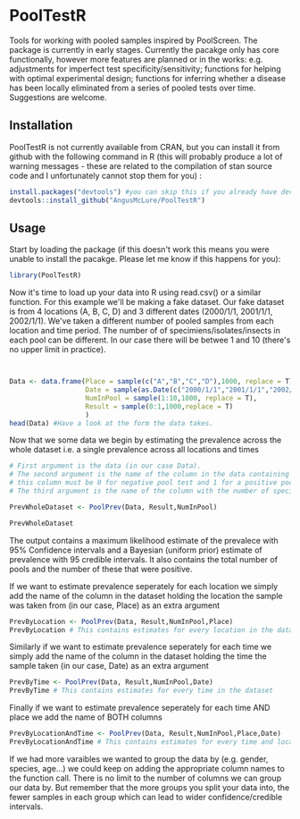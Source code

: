 # PoolTestR
Tools for working with pooled samples inspired by PoolScreen. The package is currently in early stages. Currently the pacakge only has core functionally, however more features are planned or in the works: e.g. adjustments for imperfect test specificity/sensitivity; functions for helping with optimal experimental design; functions for inferring whether a disease has been locally eliminated from a series of pooled tests over time. Suggestions are welcome.

## Installation

PoolTestR is not currently available from CRAN, but you can install it from github with the following command in R (this will probably produce a lot of warning messages - these are related to the compilation of stan source code and I unfortunately cannot stop them for you) :

```R
install.packages("devtools") #you can skip this if you already have devtools installed
devtools::install_github("AngusMcLure/PoolTestR")
```

## Usage

Start by loading the package (if this doesn't work this means you were unable to install the pacakge. Please let me know if this happens for you):
```R
library(PoolTestR)
```

Now it's time to load up your data into R using read.csv() or a similar function. For this example we'll be making a fake dataset. Our fake dataset is from 4 locations (A, B, C, D) and 3 different dates (2000/1/1, 2001/1/1, 2002/1/1). We've taken a different number of pooled samples from each location and time period. The number of of specimiens/isolates/insects in each pool can be different. In our case there will be betwee 1 and 10 (there's no upper limit in practice). 

```R


Data <- data.frame(Place = sample(c("A","B","C","D"),1000, replace = T),
                   Date = sample(as.Date(c("2000/1/1","2001/1/1","2002/1/1")),1000, replace = T),
                   NumInPool = sample(1:10,1000, replace = T),
                   Result = sample(0:1,1000,replace = T)
                   )
head(Data) #Have a look at the form the data takes.                   
```
Now that we some data we begin by estimating the prevalence across the whole dataset i.e. a single prevalence across all locations and times

```R
# First argument is the data (in our case Data).
# The second argument is the name of the column in the data containing the result of the test (in our case Result):
# this column must be 0 for negative pool test and 1 for a positive pool test and does not accept missing values.
# The third argument is the name of the column with the number of specimiens/isolates/insect in each pool

PrevWholeDataset <- PoolPrev(Data, Result,NumInPool)

PrevWholeDataset 
```
The output contains a maximum likelihood estimate of the prevalece with 95% Confidence intervals and a Bayesian (uniform prior) estimate of prevalence with 95 credible intervals. It also contains the total number of pools and the number of these that were positive.

If we want to estimate prevalence seperately for each location we simply add the name of the column in the dataset holding the location the sample was taken from (in our case, Place) as an extra argument
```R
PrevByLocation <- PoolPrev(Data, Result,NumInPool,Place)
PrevByLocation # This contains estimates for every location in the dataset
```
Similarly if we want to estimate prevalence seperately for each time we simply add the name of the column in the dataset holding the time the sample taken (in our case, Date) as an extra argument
```R
PrevByTime <- PoolPrev(Data, Result,NumInPool,Date)
PrevByTime # This contains estimates for every time in the dataset
```
Finally if we want to estimate prevalence seperately for each time AND place we add the name of BOTH columns
```R
PrevByLocationAndTime <- PoolPrev(Data, Result,NumInPool,Place,Date)
PrevByLocationAndTime # This contains estimates for every time and location in the dataset
```
If we had more varaibles we wanted to group the data by (e.g. gender, species, age...) we could keep on adding the appropriate column names to the function call. There is no limit to the number of columns we can group our data by. But remember that the more groups you split your data into, the fewer samples in each group which can lead to wider confidence/credible intervals. 
